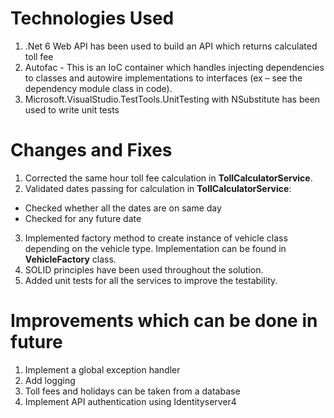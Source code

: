 # Technologies Used

1.	.Net 6 Web API has been used to build an API which returns calculated toll fee
2.	Autofac - This is an IoC container which handles injecting dependencies to classes and autowire implementations to interfaces (ex – see the dependency module class in code).
3.	Microsoft.VisualStudio.TestTools.UnitTesting with NSubstitute has been used to write unit tests 

# Changes and Fixes

1.	Corrected the same hour toll fee calculation in **TollCalculatorService**.
2.	Validated dates passing for calculation in **TollCalculatorService**:
   -  Checked whether all the dates are on same day 
   -	Checked for any future date
3.	Implemented factory method to create instance of vehicle class depending on the vehicle type. Implementation can be found in **VehicleFactory** class.
4.	SOLID principles have been used throughout the solution.
5.	Added unit tests for all the services to improve the testability.

# Improvements which can be done in future

1.	Implement a global exception handler
2.	Add logging
3.	Toll fees and holidays can be taken from a database
4.	Implement API authentication using Identityserver4 
